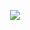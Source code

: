 <p style="text-align: center;">
  	<img src="https://t3.ftcdn.net/jpg/04/81/76/22/360_F_481762281_Xcvl3QsGh1pBMvQuyKIoIqq8aYksXEwX.jpg">
</p>
